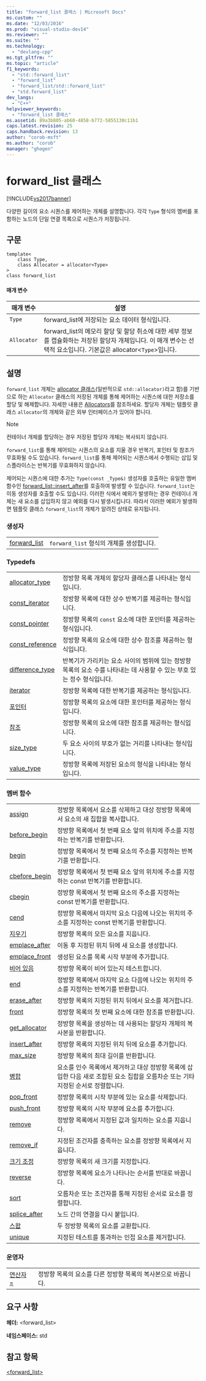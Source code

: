 ```yaml
---
title: "forward_list 클래스 | Microsoft Docs"
ms.custom: ""
ms.date: "12/03/2016"
ms.prod: "visual-studio-dev14"
ms.reviewer: ""
ms.suite: ""
ms.technology: 
  - "devlang-cpp"
ms.tgt_pltfrm: ""
ms.topic: "article"
f1_keywords: 
  - "std::forward_list"
  - "forward_list"
  - "forward_list/std::forward_list"
  - "std.forward_list"
dev_langs: 
  - "C++"
helpviewer_keywords: 
  - "forward_list 클래스"
ms.assetid: 89a3b805-ab60-4858-b772-5855130c11b1
caps.latest.revision: 25
caps.handback.revision: 13
author: "corob-msft"
ms.author: "corob"
manager: "ghogen"
---
```

# forward_list 클래스
[!INCLUDE[vs2017banner](../assembler/inline/includes/vs2017banner.md)]

다양한 길이의 요소 시퀀스를 제어하는 개체를 설명합니다.  각각 `Type` 형식의 멤버를 포함하는 노드의 단일 연결 목록으로 시퀀스가 저장됩니다.  
  
## 구문  
  
```  
template<  
    class Type,   
    class Allocator = allocator<Type>   
>  
class forward_list   
```  
  
#### 매개 변수  
  
|매개 변수|설명|  
|-----------|--------|  
|`Type`|forward\_list에 저장되는 요소 데이터 형식입니다.|  
|`Allocator`|forward\_list의 메모리 할당 및 할당 취소에 대한 세부 정보를 캡슐화하는 저장된 할당자 개체입니다.  이 매개 변수는 선택적 요소입니다.  기본값은 allocator\<`Type`\>입니다.|  
  
## 설명  
 `forward_list` 개체는 [allocator 클래스](../standard-library/allocator-class.md)\(일반적으로 `std::allocator)`라고 함\)를 기반으로 하는 `Allocator` 클래스의 저장된 개체를 통해 제어하는 시퀀스에 대한 저장소를 할당 및 해제합니다.  자세한 내용은 [Allocators](../standard-library/allocators.md)를 참조하세요.  할당자 개체는 템플릿 클래스 `allocator`의 개체와 같은 외부 인터페이스가 있어야 합니다.  
  
> [!NOTE]
>  컨테이너 개체를 할당하는 경우 저장된 할당자 개체는 복사되지 않습니다.  
  
 `forward_list`를 통해 제어되는 시퀀스의 요소를 지울 경우 반복기, 포인터 및 참조가 무효화될 수도 있습니다.  `forward_list`를 통해 제어되는 시퀀스에서 수행되는 삽입 및 스플라이스는 반복기를 무효화하지 않습니다.  
  
 제어되는 시퀀스에 대한 추가는 `Type(const _Type&)` 생성자를 호출하는 유일한 멤버 함수인 [forward\_list::insert\_after](../Topic/forward_list::insert_after.md)를 호출하여 발생할 수 있습니다.  `forward_list`는 이동 생성자를 호출할 수도 있습니다.  이러한 식에서 예외가 발생하는 경우 컨테이너 개체는 새 요소를 삽입하지 않고 예외를 다시 발생시킵니다.  따라서 이러한 예외가 발생하면 템플릿 클래스 `forward_list`의 개체가 알려진 상태로 유지됩니다.  
  
### 생성자  
  
|||  
|-|-|  
|[forward\_list](../Topic/forward_list::forward_list.md)|`forward_list` 형식의 개체를 생성합니다.|  
  
### Typedefs  
  
|||  
|-|-|  
|[allocator\_type](../Topic/forward_list::allocator_type.md)|정방향 목록 개체의 할당자 클래스를 나타내는 형식입니다.|  
|[const\_iterator](../Topic/forward_list::const_iterator.md)|정방향 목록에 대한 상수 반복기를 제공하는 형식입니다.|  
|[const\_pointer](../Topic/forward_list::const_pointer.md)|정방향 목록의 `const` 요소에 대한 포인터를 제공하는 형식입니다.|  
|[const\_reference](../Topic/forward_list::const_reference.md)|정방향 목록의 요소에 대한 상수 참조를 제공하는 형식입니다.|  
|[difference\_type](../Topic/forward_list::difference_type.md)|반복기가 가리키는 요소 사이의 범위에 있는 정방향 목록의 요소 수를 나타내는 데 사용할 수 있는 부호 있는 정수 형식입니다.|  
|[iterator](../Topic/forward_list::iterator.md)|정방향 목록에 대한 반복기를 제공하는 형식입니다.|  
|[포인터](../Topic/forward_list::pointer.md)|정방향 목록의 요소에 대한 포인터를 제공하는 형식입니다.|  
|[참조](../Topic/forward_list::reference.md)|정방향 목록의 요소에 대한 참조를 제공하는 형식입니다.|  
|[size\_type](../Topic/forward_list::size_type.md)|두 요소 사이의 부호가 없는 거리를 나타내는 형식입니다.|  
|[value\_type](../Topic/forward_list::value_type.md)|정방향 목록에 저장된 요소의 형식을 나타내는 형식입니다.|  
  
### 멤버 함수  
  
|||  
|-|-|  
|[assign](../Topic/forward_list::assign.md)|정방향 목록에서 요소를 삭제하고 대상 정방향 목록에서 요소의 새 집합을 복사합니다.|  
|[before\_begin](../Topic/forward_list::before_begin.md)|정방향 목록에서 첫 번째 요소 앞의 위치에 주소를 지정하는 반복기를 반환합니다.|  
|[begin](../Topic/forward_list::begin.md)|정방향 목록에서 첫 번째 요소의 주소를 지정하는 반복기를 반환합니다.|  
|[cbefore\_begin](../Topic/forward_list::cbefore_begin.md)|정방향 목록에서 첫 번째 요소 앞의 위치에 주소를 지정하는 const 반복기를 반환합니다.|  
|[cbegin](../Topic/forward_list::cbegin.md)|정방향 목록에서 첫 번째 요소의 주소를 지정하는 const 반복기를 반환합니다.|  
|[cend](../Topic/forward_list::cend.md)|정방향 목록에서 마지막 요소 다음에 나오는 위치의 주소를 지정하는 const 반복기를 반환합니다.|  
|[지우기](../Topic/forward_list::clear.md)|정방향 목록의 모든 요소를 지웁니다.|  
|[emplace\_after](../Topic/forward_list::emplace_after.md)|이동 후 지정된 위치 뒤에 새 요소를 생성합니다.|  
|[emplace\_front](../Topic/forward_list::emplace_front.md)|생성된 요소를 목록 시작 부분에 추가합니다.|  
|[비어 있음](../Topic/forward_list::empty.md)|정방향 목록이 비어 있는지 테스트합니다.|  
|[end](../Topic/forward_list::end.md)|정방향 목록에서 마지막 요소 다음에 나오는 위치의 주소를 지정하는 반복기를 반환합니다.|  
|[erase\_after](../Topic/forward_list::erase_after.md)|정방향 목록의 지정된 위치 뒤에서 요소를 제거합니다.|  
|[front](../Topic/forward_list::front.md)|정방향 목록의 첫 번째 요소에 대한 참조를 반환합니다.|  
|[get\_allocator](../Topic/forward_list::get_allocator.md)|정방향 목록을 생성하는 데 사용되는 할당자 개체의 복사본을 반환합니다.|  
|[insert\_after](../Topic/forward_list::insert_after.md)|정방향 목록의 지정된 위치 뒤에 요소를 추가합니다.|  
|[max\_size](../Topic/forward_list::max_size.md)|정방향 목록의 최대 길이를 반환합니다.|  
|[병합](../Topic/forward_list::merge.md)|요소를 인수 목록에서 제거하고 대상 정방향 목록에 삽입한 다음 새로 조합된 요소 집합을 오름차순 또는 기타 지정된 순서로 정렬합니다.|  
|[pop\_front](../Topic/forward_list::pop_front.md)|정방향 목록의 시작 부분에 있는 요소를 삭제합니다.|  
|[push\_front](../Topic/forward_list::push_front.md)|정방향 목록의 시작 부분에 요소를 추가합니다.|  
|[remove](../Topic/forward_list::remove.md)|정방향 목록에서 지정된 값과 일치하는 요소를 지웁니다.|  
|[remove\_if](../Topic/forward_list::remove_if.md)|지정된 조건자를 충족하는 요소를 정방향 목록에서 지웁니다.|  
|[크기 조정](../Topic/forward_list::resize.md)|정방향 목록의 새 크기를 지정합니다.|  
|[reverse](../Topic/forward_list::reverse.md)|정방향 목록에 요소가 나타나는 순서를 반대로 바꿉니다.|  
|[sort](../Topic/forward_list::sort.md)|오름차순 또는 조건자를 통해 지정된 순서로 요소를 정렬합니다.|  
|[splice\_after](../Topic/forward_list::splice_after.md)|노드 간의 연결을 다시 붙입니다.|  
|[스왑](../Topic/forward_list::swap.md)|두 정방향 목록의 요소를 교환합니다.|  
|[unique](../Topic/forward_list::unique.md)|지정된 테스트를 통과하는 인접 요소를 제거합니다.|  
  
### 운영자  
  
|||  
|-|-|  
|[연산자 \=](../Topic/forward_list::operator=.md)|정방향 목록의 요소를 다른 정방향 목록의 복사본으로 바꿉니다.|  
  
## 요구 사항  
 **헤더:** \<forward\_list\>  
  
 **네임스페이스:** std  
  
## 참고 항목  
 [\<forward\_list\>](../standard-library/forward-list.md)
